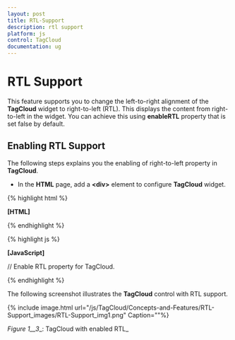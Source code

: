 ```yaml
---
layout: post
title: RTL-Support
description: rtl support
platform: js
control: TagCloud
documentation: ug
---
```


# RTL Support

This feature supports you to change the left-to-right alignment of the **TagCloud** widget to right-to-left (RTL). This displays the content from right-to-left in the widget. You can achieve this using **enableRTL** property that is set false by default.

## Enabling RTL Support

The following steps explains you the enabling of right-to-left property in **TagCloud**.

* In the **HTML** page, add a **&lt;div&gt;** element to configure **TagCloud** widget.

{% highlight html %}

**[HTML]**
         <div id="techweblist"></div>

{% endhighlight %}

{% highlight js %}

**[JavaScript]**

// Enable RTL property for TagCloud.
  <script> 
		 $("#techweblist").ejTagCloud({
               enableRTL:true,
                titleText: "Tech Sites",
                dataSource: websiteCollection
           });
</script>

{% endhighlight %}

The following screenshot illustrates the **TagCloud** control with RTL support.



{% include image.html url="/js/TagCloud/Concepts-and-Features/RTL-Support_images/RTL-Support_img1.png" Caption=""%}

_Figure_ _1__3__: TagCloud with enabled RTL_

